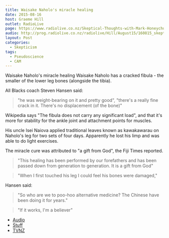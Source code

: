 ```yaml
---
title: Waisake Naholo's miracle healing
date: 2015-08-16
host: Graeme Hill
outlet: RadioLive
page: https://www.radiolive.co.nz/Skeptical-Thoughts-with-Mark-Honeychurch/tabid/506/articleID/94312/Default.aspx
audio: http://prog.radiolive.co.nz/radiolive/Hill/August15/160815_skepticalthoughts.mp3
layout: Post
categories:
  - Skepticism
tags:
  - Pseudoscience
  - CAM
---
```


Waisake Naholo's miracle healing
Waisake Naholo has a cracked fibula - the smaller of the lower leg bones (alongside the tibia).

<!-- more -->

All Blacks coach Steven Hansen said:

> "he was weight-bearing on it and pretty good", "there's a really fine crack in it. There's no displacement (of the bone)"

Wikipedia says "The fibula does not carry any significant load", and that it's more for stability for the ankle joint and attachment points for muscles.

His uncle Isei Naiova applied traditional leaves known as kawakawarau on Naholo's leg for two sets of four days. Apparently he lost his limp and was able to do light exercises.

The miracle cure was attributed to "a gift from God", the Fiji Times reported.

> "This healing has been performed by our forefathers and has been passed down from generation to generation. It is a gift from God"

> "When I first touched his leg I could feel his bones were damaged,"

Hansen said:

> "So who are we to poo-hoo alternative medicine? The Chinese have been doing it for years."

> "If it works, I'm a believer"

- [Audio](https://www.tvnz.co.nz/one-news/sport/rugby/exclusive-two-sets-of-leaves-on-my-injured-leg-and-feeling-much-better-waisake-naholo-q05657?autoPlay=4420438398001)
- [Stuff](http://www.stuff.co.nz/sport/rugby/all-blacks/71075382/all-black-waisake-naholo-claims-miracle-treatment-puts-him-back-world-cup-frame)
- [TVNZ](https://www.tvnz.co.nz/one-news/sport/rugby/-a-gift-from-god-waisake-naholo-declares-himself-fit-for-world-cup-after-miracle-treatment-to-broken-leg-q05422)

